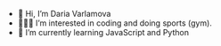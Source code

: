 - 👋 Hi, I’m Daria Varlamova
- 👩🏼‍💻 I’m interested in coding and doing sports (gym).
- 🌱 I’m currently learning JavaScript and Python


<!---
dariavarlamovaa/dariavarlamovaa is a ✨ special ✨ repository because its `README.md` (this file) appears on your GitHub profile.
You can click the Preview link to take a look at your changes.
--->
